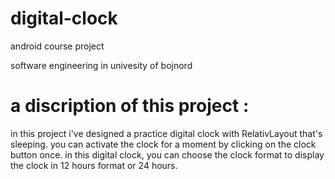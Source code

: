 # digital-clock

android course project 

software engineering in univesity of bojnord

# a discription of this project : 

in this project i've designed a practice digital clock with RelativLayout that's sleeping. you can activate the clock for a moment by clicking on the clock button once.
in this digital clock, you can choose the clock format to display the clock in 12 hours format or 24 hours.


